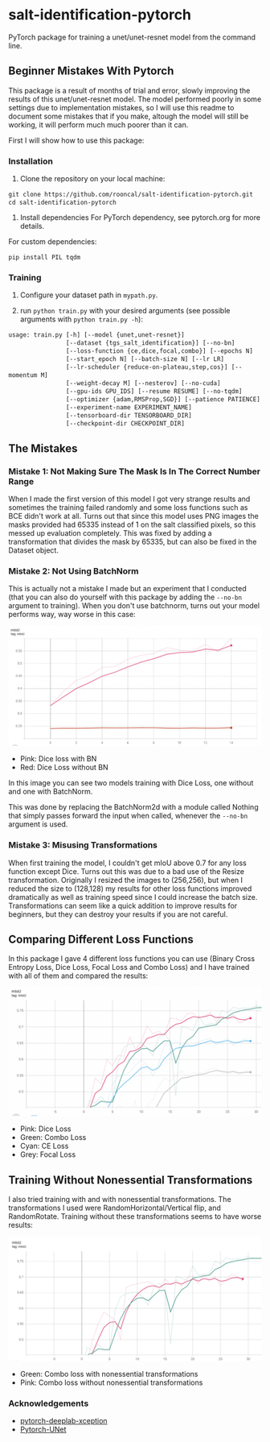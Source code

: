 # salt-identification-pytorch
PyTorch package for training a unet/unet-resnet model from the command line.

## Beginner Mistakes With Pytorch

This package is a result of months of trial and error, slowly improving the results of this unet/unet-resnet model.
The model performed poorly in some settings due to implementation mistakes, so I will use this readme to document some mistakes that if you make, altough the model will still be working, it will perform much much poorer than it can.

First I will show how to use this package:

### Installation

1. Clone the repository on your local machine:
```
git clone https://github.com/rooncal/salt-identification-pytorch.git
cd salt-identification-pytorch
```
1. Install dependencies
For PyTorch dependency, see pytorch.org for more details.

For custom dependencies:
```
pip install PIL tqdm
```

### Training

1. Configure your dataset path in `mypath.py`.

1. run `python train.py` with your desired arguments (see possible arguments with `python train.py -h`):
```
usage: train.py [-h] [--model {unet,unet-resnet}]
                [--dataset {tgs_salt_identification}] [--no-bn]
                [--loss-function {ce,dice,focal,combo}] [--epochs N]
                [--start_epoch N] [--batch-size N] [--lr LR]
                [--lr-scheduler {reduce-on-plateau,step,cos}] [--momentum M]
                [--weight-decay M] [--nesterov] [--no-cuda]
                [--gpu-ids GPU_IDS] [--resume RESUME] [--no-tqdm]
                [--optimizer {adam,RMSProp,SGD}] [--patience PATIENCE]
                [--experiment-name EXPERIMENT_NAME]
                [--tensorboard-dir TENSORBOARD_DIR]
                [--checkpoint-dir CHECKPOINT_DIR]
```

## The Mistakes

### Mistake 1: Not Making Sure The Mask Is In The Correct Number Range
When I made the first version of this model I got very strange results and sometimes the training failed randomly and some loss functions such as BCE didn't work at all. Turns out that since this model uses PNG images the masks provided had 65335 instead of 1 on the salt classified pixels, so this messed up evaluation completely. This was fixed by adding a transformation that divides the mask by 65335, but can also be fixed in the Dataset object.

### Mistake 2: Not Using BatchNorm
This is actually not a mistake I made but an experiment that I conducted (that you can also do yourself with this package by adding the `--no-bn` argument to training).
When you don't use batchnorm, turns out your model performs way, way worse in this case:

![NoBatchNormGraph](doc/no_bn_graph.png)
* Pink: Dice loss with BN
* Red: Dice Loss without BN

In this image you can see two models training with Dice Loss, one without and one with BatchNorm.

This was done by replacing the BatchNorm2d with a module called Nothing that simply passes forward the input when called, whenever the `--no-bn` argument is used.

### Mistake 3: Misusing Transformations
When first training the model, I couldn't get mIoU above 0.7 for any loss function except Dice. Turns out this was due to a bad use of the Resize transformation. Originally I resized the images to (256,256), but when I reduced the size to (128,128) my results for other loss functions improved dramatically as well as training speed since I could increase the batch size.
Transformations can seem like a quick addition to improve results for beginners, but they can destroy your results if you are not careful.

## Comparing Different Loss Functions
In this package I gave 4 different loss functions you can use (Binary Cross Entropy Loss, Dice Loss, Focal Loss and Combo Loss) and I have trained with all of them and compared the results:

![TrainingLossesComparisonGraph](doc/loss_graph.png)
* Pink: Dice Loss
* Green: Combo Loss
* Cyan: CE Loss
* Grey: Focal Loss

## Training Without Nonessential Transformations
I also tried training with and with nonessential transformations. The transformations I used were RandomHorizontal/Vertical flip, and RandomRotate.
Training without these transformations seems to have worse results:

![TrainingNoTransformations](doc/no_transform_graph.png)
* Green: Combo loss with nonessential transformations
* Pink: Combo loss without nonessential transformations



### Acknowledgements
* [pytorch-deeplab-xception](https://github.com/jfzhang95/pytorch-deeplab-xception)
* [Pytorch-UNet](https://github.com/milesial/Pytorch-UNet)

